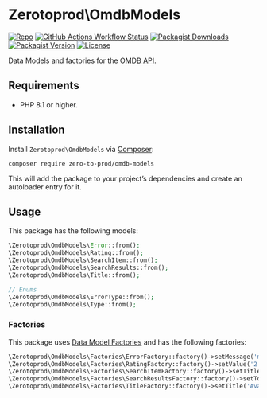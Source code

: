 # Zerotoprod\OmdbModels

[![Repo](https://img.shields.io/badge/github-gray?logo=github)](https://github.com/zero-to-prod/omdb)
[![GitHub Actions Workflow Status](https://img.shields.io/github/actions/workflow/status/zero-to-prod/omdb/test.yml?label=tests)](https://github.com/zero-to-prod/omdb/actions)
[![Packagist Downloads](https://img.shields.io/packagist/dt/zero-to-prod/omdb?color=blue)](https://packagist.org/packages/zero-to-prod/omdb/stats)
[![Packagist Version](https://img.shields.io/packagist/v/zero-to-prod/omdb?color=f28d1a)](https://packagist.org/packages/zero-to-prod/omdb)
[![License](https://img.shields.io/packagist/l/zero-to-prod/omdb?color=red)](https://github.com/zero-to-prod/omdb-models/blob/main/LICENSE.md)

Data Models and factories for the [OMDB API](https://www.omdbapi.com/).

## Requirements

- PHP 8.1 or higher.

## Installation

Install `Zerotoprod\OmdbModels` via [Composer](https://getcomposer.org/):

```shell
composer require zero-to-prod/omdb-models
```

This will add the package to your project’s dependencies and create an autoloader entry for it.

## Usage

This package has the following models:

```php
\Zerotoprod\OmdbModels\Error::from();
\Zerotoprod\OmdbModels\Rating::from();
\Zerotoprod\OmdbModels\SearchItem::from();
\Zerotoprod\OmdbModels\SearchResults::from();
\Zerotoprod\OmdbModels\Title::from();

// Enums
\Zerotoprod\OmdbModels\ErrorType::from();
\Zerotoprod\OmdbModels\Type::from();
```

### Factories

This package uses [Data Model Factories](https://github.com/zero-to-prod/data-model-factory) and has the following factories:
```php
\Zerotoprod\OmdbModels\Factories\ErrorFactory::factory()->setMessage('message')->make();
\Zerotoprod\OmdbModels\Factories\RatingFactory::factory()->setValue('2')->make();
\Zerotoprod\OmdbModels\Factories\SearchItemFactory::factory()->setTitle('Avatar')->make();
\Zerotoprod\OmdbModels\Factories\SearchResultsFactory::factory()->setTotalResults(2)->make();
\Zerotoprod\OmdbModels\Factories\TitleFactory::factory()->setTitle('Avatar')->make();
```